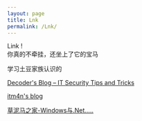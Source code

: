 ```yaml
---
layout: page
title: Lnk
permalink: /Lnk/
---
```


<div class="man-title">
  Link !
</div> 
<div class="manual manual-title">
  你真的不牵挂，还坐上了它的宝马
</div>
<div class="manual-content">
</div>


学习土豆家族认识的	<br />

<a href="https://decoder.cloud/">Decoder's Blog – IT Security Tips and Tricks</a> 	<br/>

<a href="https://itm4n.github.io/">itm4n's blog</a> 	<br/>

<a href="https://www.zcgonvh.com/">草泥马之家-Windows与.Net..... </a> <br />


